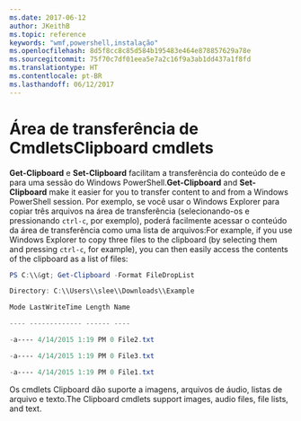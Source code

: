 ```yaml
---
ms.date: 2017-06-12
author: JKeithB
ms.topic: reference
keywords: "wmf,powershell,instalação"
ms.openlocfilehash: 8d5f8cc8c85d584b195483e464e878857629a78e
ms.sourcegitcommit: 75f70c7df01eea5e7a2c16f9a3ab1dd437a1f8fd
ms.translationtype: HT
ms.contentlocale: pt-BR
ms.lasthandoff: 06/12/2017
---
```

# <a name="clipboard-cmdlets"></a><span data-ttu-id="67ab6-102">Área de transferência de Cmdlets</span><span class="sxs-lookup"><span data-stu-id="67ab6-102">Clipboard cmdlets</span></span>
<span data-ttu-id="67ab6-103">**Get-Clipboard** e **Set-Clipboard** facilitam a transferência do conteúdo de e para uma sessão do Windows PowerShell.</span><span class="sxs-lookup"><span data-stu-id="67ab6-103">**Get-Clipboard** and **Set-Clipboard** make it easier for you to transfer content to and from a Windows PowerShell session.</span></span> <span data-ttu-id="67ab6-104">Por exemplo, se você usar o Windows Explorer para copiar três arquivos na área de transferência (selecionando-os e pressionando `ctrl-c`, por exemplo), poderá facilmente acessar o conteúdo da área de transferência como uma lista de arquivos:</span><span class="sxs-lookup"><span data-stu-id="67ab6-104">For example, if you use Windows Explorer to copy three files to the clipboard (by selecting them and pressing `ctrl-c`, for example), you can then easily access the contents of the clipboard as a list of files:</span></span>

```powershell 
PS C:\\&gt; Get-Clipboard -Format FileDropList

Directory: C:\\Users\\slee\\Downloads\\Example

Mode LastWriteTime Length Name

---- ------------- ------ ----

-a---- 4/14/2015 1:19 PM 0 File2.txt

-a---- 4/14/2015 1:19 PM 0 File3.txt

-a---- 4/14/2015 1:19 PM 0 File1.txt
```


<span data-ttu-id="67ab6-105">Os cmdlets Clipboard dão suporte a imagens, arquivos de áudio, listas de arquivo e texto.</span><span class="sxs-lookup"><span data-stu-id="67ab6-105">The Clipboard cmdlets support images, audio files, file lists, and text.</span></span>

